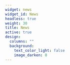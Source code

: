 ```yaml
---
widget: news
widget_id: News
headless: true
weight: 30
title: News
active: true
design:
  columns: ""
  background:
    text_color_light: false
    image_darken: 0
---
```

